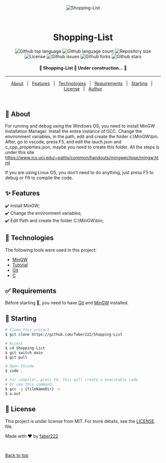 <div align="center" id="top"> 
  <img src="./.github/app.gif" alt="Shopping-List" />

  &#xa0;

  <!-- <a href="https://aulasprog.netlify.app">Demo</a> -->
</div>

<h1 align="center">Shopping-List</h1>

<p align="center">
  <img alt="Github top language" src="https://img.shields.io/github/languages/top/faber222/Shopping-List?color=56BEB8">

  <img alt="Github language count" src="https://img.shields.io/github/languages/count/faber222/Shopping-List?color=56BEB8">

  <img alt="Repository size" src="https://img.shields.io/github/repo-size/faber222/Shopping-List?color=56BEB8">

  <img alt="License" src="https://img.shields.io/github/license/faber222/Shopping-List?color=56BEB8">

  <img alt="Github issues" src="https://img.shields.io/github/issues/faber222/Shopping-List?color=56BEB8" /> 

  <img alt="Github forks" src="https://img.shields.io/github/forks/faber222/Shopping-List?color=56BEB8" /> 

  <img alt="Github stars" src="https://img.shields.io/github/stars/faber222/Shopping-List?color=56BEB8" /> 
</p>

<!-- Status -->

<h4 align="center"> 
	🚧  Shopping-List 🚀 Under construction...  🚧
</h4> 

<hr> 

<p align="center">
  <a href="#dart-about">About</a> &#xa0; | &#xa0; 
  <a href="#sparkles-features">Features</a> &#xa0; | &#xa0;
  <a href="#rocket-technologies">Technologies</a> &#xa0; | &#xa0;
  <a href="#white_check_mark-requirements">Requirements</a> &#xa0; | &#xa0;
  <a href="#checkered_flag-starting">Starting</a> &#xa0; | &#xa0;
  <a href="#memo-license">License</a> &#xa0; | &#xa0;
  <a href="https://github.com/faber222" target="_blank">Author</a>
</p>

<br>

## :dart: About ##

For running and debug using the Windows OS, you need to install MinGW Installation Manager.
Install the entire instance of GCC.
Change the environment variables, in the path, edit and create the folder c:\MinGW\bin.
After, go to vscode, press F5, and edit the lauch.json and c_cpp_properties.json, maybe you need to create this folder.
All the steps is under this site https://www.ics.uci.edu/~pattis/common/handouts/mingweclipse/mingw.html

If you are using Linux OS, you don't need to do anything, just press F5 to debug or F6 to compile the code.

## :sparkles: Features ##

:heavy_check_mark: Install MinGW;\
:heavy_check_mark: Change the environment variables;\
:heavy_check_mark: Edit Path and create the folder C:\MinGW\bin;

## :rocket: Technologies ##

The following tools were used in this project:

- [MinGW](https://ufpr.dl.sourceforge.net/project/mingw/Installer/mingw-get-setup.exe)
- [Tutorial](https://www.ics.uci.edu/~pattis/common/handouts/mingweclipse/mingw.html)
- [Git](https://git-scm.com/)
- [C](https://www.learn-c.org/)

## :white_check_mark: Requirements ##

Before starting :checkered_flag:, you need to have [Git](https://git-scm.com) and [MinGW](https://ufpr.dl.sourceforge.net/project/mingw/Installer/mingw-get-setup.exe) installed.

## :checkered_flag: Starting ##

```bash
# Clone this project
$ git clone https://github.com/faber222/Shopping-List

# Access
$ cd Shopping-List
$ git switch main
$ git pull

# Open VScode
$ code .

# For compiler, press F6, this will create a executable code 
# Or use this command
$ gcc -g {fileNameDir} -c
$ a.out
```

## :memo: License ##

This project is under license from MIT. For more details, see the [LICENSE](LICENSE.md) file.


Made with :heart: by <a href="https://github.com/faber222" target="_blank">faber222</a>

&#xa0;

<a href="#top">Back to top</a>
